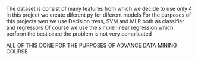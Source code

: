 The dataset is consist of many features from which we decide to use only 4 
In this project we create diferent py for diferent models 
For the purposes of this projects wen we use Decision tress, SVM and MLP both as classifier and regressors 
Of course we use the simple linear regression which perform the best since the problem is not very complicated 

ALL OF THIS DONE FOR THE PURPOSES OF ADVANCE DATA MINING COURSE
